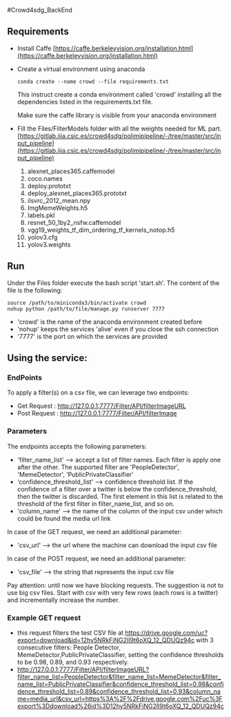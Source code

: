 #Crowd4sdg_BackEnd

## Requirements

- Install Caffe [https://caffe.berkeleyvision.org/installation.html](https://caffe.berkeleyvision.org/installation.html)

- Create a virtual environment using anaconda

    `conda create --name crowd --file requirements.txt`
    
    This instruct create a conda environment called 'crowd' installing all the dependencies listed in the requirements.txt file.
   
    Make sure the caffe library is visible from your anaconda environment

- Fill the Files/FilterModels folder with all the weights needed for ML part. [https://gitlab.iiia.csic.es/crowd4sdg/polimipipeline/-/tree/master/src/input_pipeline](https://gitlab.iiia.csic.es/crowd4sdg/polimipipeline/-/tree/master/src/input_pipeline)
    1. alexnet_places365.caffemodel
    2. coco.names
    3. deploy.prototxt
    4. deploy_alexnet_places365.prototxt
    5. ilsvrc_2012_mean.npy
    6. ImgMemeWeights.h5
    7. labels.pkl
    8. resnet_50_1by2_nsfw.caffemodel
    9. vgg19_weights_tf_dim_ordering_tf_kernels_notop.h5
    10. yolov3.cfg
    11. yolov3.weights

## Run

Under the Files folder execute the bash script 'start.sh'.
The content of the file is the following:

```
source /path/to/miniconda3/bin/activate crowd
nohup python /path/to/file/manage.py runserver 7777
```

- 'crowd' is the name of the anaconda environment created before
- 'nohup' keeps the services 'alive' even if you close the ssh connection
- '7777' is the port on which the services are provided
 
 
## Using the service:

### EndPoints

To apply a filter(s) on a csv file, we can leverage two endpoints: 
- Get Request : http://127.0.0.1:7777/Filter/API/filterImageURL
- Post Request : http://127.0.0.1:7777/Filter/API/filterImage

### Parameters

The endpoints accepts the following parameters:
- 'filter_name_list' --> accept a list of filter names. Each filter is apply one after the other. The supported filter are 'PeopleDetector', 'MemeDetector', ‘PublicPrivateClassifier'
- ‘confidence_threshold_list' --> confidence threshold list. If the confidence of a filter over a twitter is below the confidence_threshold, then the twitter is discarded. The first element in this list is related to the threshold of the first filter in filter_name_list, and so on.
- 'column_name' --> the name of the column of the input csv under which could be found the media url link

In case of the GET request, we need an additional parameter:
- 'csv_url' --> the url where the machine can download the input csv file 

In case of the POST request, we need an additional parameter:
- 'csv_file' --> the string that represents the input csv file

Pay attention: until now we have blocking requests. The suggestion is not to use big csv files. Start with csv with very few rows (each rows is a
twitter) and incrementally increase the number.

### Example GET request
- this request filters the test CSV file at https://drive.google.com/uc?export=download&id=12hy5NRkFiNG2lI9t6oXQ_12_QDUQz94c with 3 consecutive filters: People Detector, MemeDetector,PublicPrivateClassifier, setting the confidence thresholds to be 0.98, 0.89, and 0.93 respectively.
- http://127.0.0.1:7777/Filter/API/filterImageURL?filter_name_list=PeopleDetector&filter_name_list=MemeDetector&filter_name_list=PublicPrivateClassifier&confidence_threshold_list=0.98&confidence_threshold_list=0.89&confidence_threshold_list=0.93&column_name=media_url&csv_url=https%3A%2F%2Fdrive.google.com%2Fuc%3Fexport%3Ddownload%26id%3D12hy5NRkFiNG2lI9t6oXQ_12_QDUQz94c
